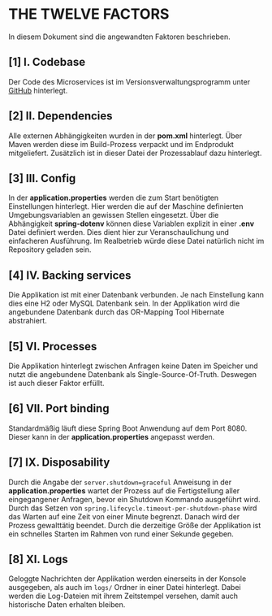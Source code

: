 # THE TWELVE FACTORS
In diesem Dokument sind die angewandten Faktoren beschrieben.

## [1] I. Codebase
Der Code des Microservices ist im Versionsverwaltungsprogramm unter [GitHub](https://github.com/LeonKattendick/twelve-factors) hinterlegt.

## [2] II. Dependencies
Alle externen Abhängigkeiten wurden in der **pom.xml** hinterlegt. Über Maven werden diese im Build-Prozess verpackt und im Endprodukt mitgeliefert. Zusätzlich ist in dieser Datei der Prozessablauf dazu hinterlegt.

## [3] III. Config
In der **application.properties** werden die zum Start benötigten Einstellungen hinterlegt. Hier werden die auf der Maschine definierten Umgebungsvariablen an gewissen Stellen eingesetzt. Über die Abhängigkeit **spring-dotenv** können diese Variablen explizit in einer **.env** Datei definiert werden. Dies dient hier zur Veranschaulichung und einfacheren Ausführung. Im Realbetrieb würde diese Datei natürlich nicht im Repository geladen sein.

## [4] IV. Backing services
Die Applikation ist mit einer Datenbank verbunden. Je nach Einstellung kann dies eine H2 oder MySQL Datenbank sein. In der Applikation wird die angebundene Datenbank durch das OR-Mapping Tool Hibernate abstrahiert.

## [5] VI. Processes
Die Applikation hinterlegt zwischen Anfragen keine Daten im Speicher und nutzt die angebundene Datenbank als Single-Source-Of-Truth. Deswegen ist auch dieser Faktor erfüllt.

## [6] VII. Port binding
Standardmäßig läuft diese Spring Boot Anwendung auf dem Port 8080. Dieser kann in der **application.properties** angepasst werden.

## [7] IX. Disposability
Durch die Angabe der `server.shutdown=graceful` Anweisung in der **application.properties** wartet der Prozess auf die Fertigstellung aller eingegangener Anfragen, bevor ein Shutdown Kommando ausgeführt wird. Durch das Setzen von `spring.lifecycle.timeout-per-shutdown-phase` wird das Warten auf eine Zeit von einer Minute begrenzt. Danach wird der Prozess gewalttätig beendet. Durch die derzeitige Größe der Applikation ist ein schnelles Starten im Rahmen von rund einer Sekunde gegeben.

## [8] XI. Logs
Geloggte Nachrichten der Applikation werden einerseits in der Konsole ausgegeben, als auch im `logs/` Ordner in einer Datei hinterlegt. Dabei werden die Log-Dateien mit ihrem Zeitstempel versehen, damit auch historische Daten erhalten bleiben.